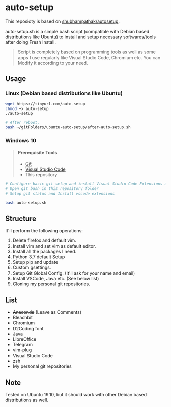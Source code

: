 # auto-setup

This reposioty is based on [shubhampathak/autosetup](https://github.com/shubhampathak/autosetup).

auto-setup.sh is a simple bash script (compatible with Debian based distributions like Ubuntu) to install and setup necessary softwares/tools after doing Fresh Install.

> Script is completely based on programming tools as well as some apps I use regularly like Visual Studio Code, Chromium etc.
> You can Modify it according to your need.

## Usage

### Linux (Debian based distributions like Ubuntu)

```bash
wget https://tinyurl.com/auto-setup
chmod +x auto-setup
./auto-setup

# After reboot,
bash ~/gitFolders/ubuntu-auto-setup/after-auto-setup.sh
```

### Windows 10

> #### Prerequisite Tools
>
> - [Git](https://git-scm.com/)
> - [Visual Studio Code](https://code.visualstudio.com/)
> - This repository

```bash
# Configure basic git setup and install Visual Studio Code Extensions after it installed
# Open git bash in this repository folder
# Setup git status and Install vscode extensions

bash auto-setup.sh
```

## Structure

It'll perform the following operations:

1. Delete firefox and default vim.
2. Install vim and set vim as default editor.
3. Install all the packages I need.
4. Python 3.7 default Setup
5. Setup pip and update
6. Custom gsettings.
7. Setup Git Global Config. (It'll ask for your name and email)
8. Install VSCode, Java etc. (See below list)
9. Cloning my personal git repositories.

## List

- ~~Anaconda~~ (Leave as Comments)
- Bleachbit
- Chromium
- D2Coding font
- Java
- LibreOffice
- Telegram
- vim-plug
- Visual Studio Code
- zsh
- My personal git repositories

## Note

Tested on Ubuntu 19.10, but it should work with other Debian based distributions as well.
